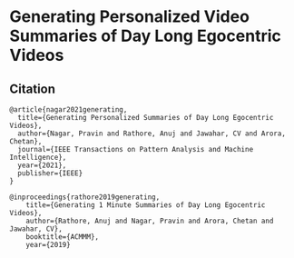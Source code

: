 # Generating Personalized Video Summaries of Day Long Egocentric Videos



## Citation
```
@article{nagar2021generating,
  title={Generating Personalized Summaries of Day Long Egocentric Videos},
  author={Nagar, Pravin and Rathore, Anuj and Jawahar, CV and Arora, Chetan},
  journal={IEEE Transactions on Pattern Analysis and Machine Intelligence},
  year={2021},
  publisher={IEEE}
}

@inproceedings{rathore2019generating,
    title={Generating 1 Minute Summaries of Day Long Egocentric Videos},
    author={Rathore, Anuj and Nagar, Pravin and Arora, Chetan and Jawahar, CV},
    booktitle={ACMMM},
    year={2019}
```
